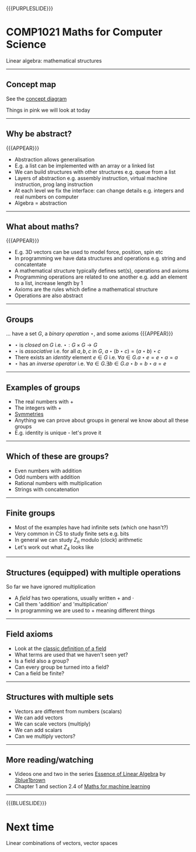 {{{PURPLESLIDE}}}

#  COMP1021  Maths for Computer Science

Linear algebra: mathematical structures

---

## Concept map

See the [concept diagram](https://github.com/stevenaeola/linalg_lectures/blob/f7807997e745d8d48951b55c5dbeb154dd92149b/concepts.mmd)

Things in pink we will look at today

---

## Why be abstract?

{{{APPEAR}}}

- Abstraction allows generalisation
- E.g. a list can be implemented with an array or a linked list
- We can build structures with other structures e.g. queue from a list
- Layers of abstraction e.g. assembly instruction, virtual machine instruction, prog lang instruction
- At each level we fix the interface: can change details e.g. integers and real numbers on computer
- Algebra = abstraction

---

## What about maths?

{{{APPEAR}}}
- E.g. 3D vectors can be used to model force, position, spin etc
- In programming we have data structures and operations e.g. string and concatentate
- A mathematical structure typically defines set(s), operations and axioms
- Programming operations are related to one another e.g. add an element to a list, increase length by 1
- Axioms are the rules which define a mathematical structure
- Operations are also abstract


---

## Groups
... have a set $G$, a _binary operation_ $\star$, and some axioms
{{{APPEAR}}}
- $\star$ is _closed_ on $G$ i.e. $\star : G \times G \rightarrow G$
- $\star$ is _associative_ i.e. for all $a,b,c$ in $G$, $a \star (b \star c) = (a \star b) \star c$
- There exists an _identity_ element $e \in G$ i.e. $\forall a \in G.a \star e = e \star a = a$
- $\star$ has an _inverse operator_ i.e. $\forall a \in G.\exists b \in G . a \star b = b \star a = e$

---

## Examples of groups

- The real numbers with +
- The integers with +
- [Symmetries](https://en.wikipedia.org/wiki/Symmetry_group)
- Anything we can prove about groups in general we know about all these groups
- E.g. identity is unique - let's prove it

---

## Which of these are groups?

- Even numbers with addition
- Odd numbers with addition
- Rational numbers with multiplication
- Strings with concatenation

---

## Finite groups

- Most of the examples have had infinite sets (which one hasn't?)
- Very common in CS to study finite sets e.g. bits
- In general we can study $Z_n$ modulo (clock) arithmetic
- Let's work out what $Z_4$ looks like

---

## Structures (equipped) with multiple operations

So far we have ignored multiplication
- A _field_ has two operations, usually written $+$ and $\cdot$
- Call them 'addition' and 'multiplication'
- In programming we are used to $+$ meaning different things

--- 

## Field axioms
- Look at the [classic definition of a field](https://en.wikipedia.org/wiki/Field_(mathematics)#Classic_definition)
- What terms are used that we haven't seen yet?
- Is a field also a group?
- Can every group be turned into a field?
- Can a field be finite?

---

## Structures with multiple sets

- Vectors are different from numbers (scalars)
- We can add vectors
- We can scale vectors (multiply)
- We can add scalars
- Can we multiply vectors?

---

## More reading/watching

- Videos one and two in the series [Essence of Linear Algebra](https://www.youtube.com/playlist?list=PLZHQObOWTQDPD3MizzM2xVFitgF8hE_ab) by [3blue1brown](https://www.3blue1brown.com/)
- Chapter 1 and section 2.4 of [Maths for machine learning](https://mml-book.github.io/)


----

{{{BLUESLIDE}}}
# Next time 

Linear combinations of vectors, vector spaces

